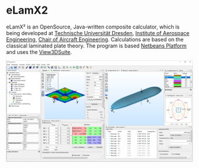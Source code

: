 # eLamX2
eLamX² is an OpenSource, Java-written composite calculator, which is being developed at [Technische Universität Dresden](https://tu-dresden.de), [Institute of Aerospace Engineering](https://tu-dresden.de/ing/mw/ilr), [Chair of Aircraft Engineering](https://tu-dresden.de/ing/mw/ilr/lft). Calculations are based on the classical laminated plate theory. The program is based [Netbeans Platform](https://netbeans.apache.org/) and uses the [View3DSuite](https://github.com/AndiMb/View3DSuite).

<p align="center">
<img src="Resource/eLamX26_Hauptfenster_1200.png"
  alt="Screenshot of eLamX² version 2.6"
  width="686">
</p>
